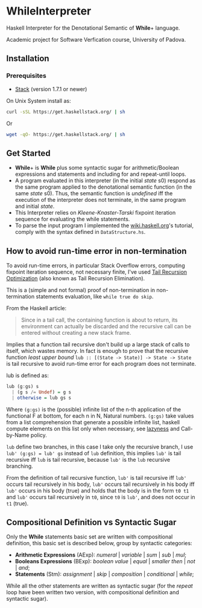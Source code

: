 # WhileInterpreter

Haskell Interpreter for the Denotational Semantic of **While**+ language.

Academic project for Software Verfication course, University of Padova.

## Installation

### Prerequisites
- [Stack](https://docs.haskellstack.org/en/stable/README/) (version 1.7.1 or newer)

On Unix System install as:
```bash
curl -sSL https://get.haskellstack.org/ | sh
```
Or
```bash
wget -qO- https://get.haskellstack.org/ | sh
```

## Get Started

- **While**+ is **While** plus some syntactic sugar for arithmetic/Boolean expressions and statements and including for and repeat-until loops.
- A program evaluated in this interpreter (in the initial *state* s0) respond as the same program applied to the denotational semantic function (in the same *state* s0). Thus, the semantic function is *undefined* iff the execution of the interpreter does not terminate, in the same program and initial *state*.
- This Interpreter relies on *Kleene-Knaster-Tarski* fixpoint iteration sequence for evaluating the while statements.
- To parse the input program I implemented the [wiki.haskell.org](https://wiki.haskell.org/Parsing_a_simple_imperative_language)'s tutorial, comply with the syntax defined in `DataStructure.hs`.

## How to avoid run-time error in non-termination

To avoid run-time errors, in particular Stack Overflow errors, computing fixpoint iteration sequence, not necessary finite, I've used [Tail Recursion Optimization](https://wiki.haskell.org/Tail_recursion) (also known as Tail Recursion Elimination).

This is a (simple and not formal) proof of non-termination in non-termination statements evaluation, like `while true do skip`.

From the Haskell article:
> Since in a tail call, the containing function is about to return, its environment can actually be discarded and the recursive call can be entered without creating a new stack frame.

Implies that a function tail recursive don't build up a large stack of calls to itself, which wastes memory. In fact is enough to prove that the recursive function *least upper bound* `lub :: [(State -> State)] -> State -> State` is tail recursive to avoid run-time error for each program does not terminate.

lub is defined as:
```haskell
lub (g:gs) s
  | (g s /= Undef) = g s
  | otherwise = lub gs s
```
Where `(g:gs)` is the (possible) infinite list of the n-th application of the functional F at bottom, for each n in N, Natural numbers.
`(g:gs)` take values from a list comprehension that generate a possible infinite list, haskell compute elements on this list only when necessary, see [lazyness](https://wiki.haskell.org/Performance/Laziness) and Call-by-Name policy.

`lub` define two branches, in this case I take only the recursive branch, I use `lub' (g:gs) = lub' gs` instead of `lub` definition, this implies `lub'` is tail recursive iff `lub` is tail recursive, because `lub'` is the `lub` recursive branching.

From the definition of tail recursive function, `lub'` is tail recursive iff `lub'` occurs tail recursively in his body, `lub'` occurs tail recursively in his body iff `lub'` occurs in his body (true) and holds that the body is in the form `t0 t1` and `lub'` occurs tail recursively in `t0`, since `t0` is `lub'`, and does not occur in `t1` (true).

## Compositional Definition vs Syntactic Sugar

Only the **While** statements basic set are written with compositional definition, this basic set is described below, group by syntactic categories:
- **Arithmetic Expressions** (AExp): _numeral_ | _variable_ | _sum_ | _sub_ | _mul_;
- **Booleans Expressions** (BExp): _boolean value_ | _equal_ | _smaller then_ | _not_ | _and_;
- **Statements** (Stm): _assignment_ | _skip_ | _composition_ | _conditional_ | _while_;

While all the other statements are written as syntactic sugar (for the _repeat_ loop have been written two version, with compositional definition and syntactic sugar).